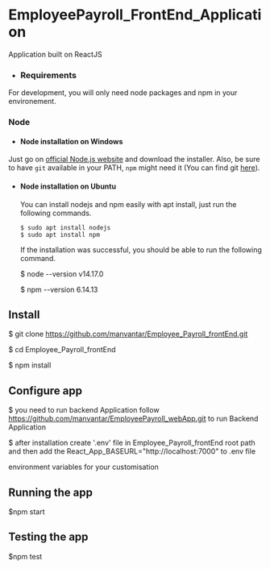 # EmployeePayroll_FrontEnd_Application
Application built on ReactJS

- ### Requirements
For development, you will only need node packages and npm in your environement.

### Node
- #### Node installation on Windows
 Just go on [official Node.js website](https://nodejs.org/) and download the installer.
Also, be sure to have `git` available in your PATH, `npm` might need it (You can find git [here](https://git-scm.com/)).

- #### Node installation on Ubuntu

  You can install nodejs and npm easily with apt install, just run the following commands.

      $ sudo apt install nodejs
      $ sudo apt install npm

    If the installation was successful, you should be able to run the following command.

    $ node --version
    v14.17.0
  
    $ npm --version
    6.14.13

## Install
  $ git clone https://github.com/manvantar/Employee_Payroll_frontEnd.git 

  $ cd Employee_Payroll_frontEnd
  
  $ npm install

## Configure app 
  $ you need to run backend Application follow https://github.com/manvantar/EmployeePayroll_webApp.git to run Backend Application

  $ after installation create '.env' file in Employee_Payroll_frontEnd root path and then add the 
  React_App_BASEURL="http://localhost:7000" to .env file

  environment variables for your customisation

## Running the app
  $npm start

## Testing the app
  $npm test
